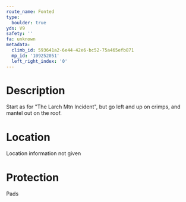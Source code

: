 ```yaml
---
route_name: Fonted
type:
  boulder: true
yds: V9
safety: ''
fa: unknown
metadata:
  climb_id: 593641a2-6e44-42e6-bc52-75a465efb871
  mp_id: '109252051'
  left_right_index: '0'
---
```

# Description
Start as for "The Larch Mtn Incident", but go left and up on crimps, and mantel out on the roof.

# Location
Location information not given

# Protection
Pads
